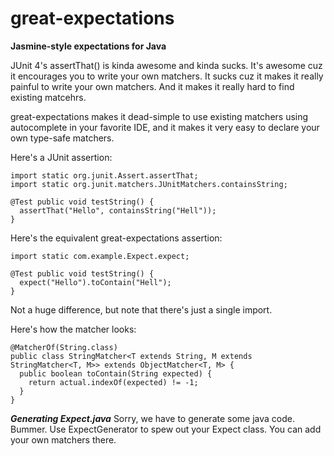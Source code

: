 great-expectations
==================

**Jasmine-style expectations for Java**

JUnit 4's assertThat() is kinda awesome and kinda sucks. It's awesome cuz it encourages you to write your own matchers. It sucks cuz it makes it really painful to write your own matchers. And it makes it really hard to find existing matcehrs.

great-expectations makes it dead-simple to use existing matchers using autocomplete in your favorite IDE, and it makes it very easy to declare your own type-safe matchers.

Here's a JUnit assertion:

    import static org.junit.Assert.assertThat;
    import static org.junit.matchers.JUnitMatchers.containsString;

    @Test public void testString() {
      assertThat("Hello", containsString("Hell"));
    }

Here's the equivalent great-expectations assertion:

    import static com.example.Expect.expect;

    @Test public void testString() {
      expect("Hello").toContain("Hell");
    }

Not a huge difference, but note that there's just a single import.

Here's how the matcher looks:

    @MatcherOf(String.class)
    public class StringMatcher<T extends String, M extends StringMatcher<T, M>> extends ObjectMatcher<T, M> {
      public boolean toContain(String expected) {
        return actual.indexOf(expected) != -1;
      }
    }

***Generating Expect.java***
Sorry, we have to generate some java code. Bummer. Use ExpectGenerator to spew out your Expect class. You can add your own matchers there.